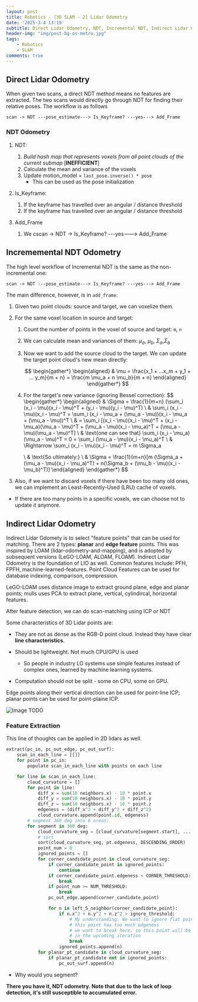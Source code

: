 ```yaml
---
layout: post
title: Robotics - [3D SLAM - 2] Lidar Odometry
date: '2025-3-4 13:19'
subtitle: Direct Lidar Odometry, NDT, Incremental NDT, Indirect Lidar Odometry
header-img: "img/post-bg-os-metro.jpg"
tags:
    - Robotics
    - SLAM
comments: true
---
```


## Direct Lidar Odometry

When given two scans, a direct NDT method means no features are extracted. The two scans would directly go through NDT for finding their relative poses. The workflow is as follows

```
scan -> NDT ---pose_estimate---> Is_Keyframe? ---yes---> Add_Frame
```

### NDT Odometry

1. NDT:
    1. *Build hash map that represents voxels from all point clouds of the current submap* [**INEFFICIENT**]
    2. Calculate the mean and variance of the voxels
    3. Update motion_model = `last_pose.inverse() * pose`
        - This can be used as the pose initialization

2. Is_Keyframe:
    1. If the keyframe has travelled over an angular / distance threshold
    2. If the keyframe has travelled over an angular / distance threshold

3. Add_Frame
    1. We cscan -> NDT -> Is_Keyframe? ---yes---> Add_Frame

## Incrememental NDT Odometry

The high level workflow of Incremental NDT is the same as the non-incremental one:

```
scan -> NDT ---pose_estimate---> Is_Keyframe? ---yes---> Add_Frame
```

The main difference, however, is in `add_frame`:
1. Given two point clouds: source and target, we can voxelize them. 
2. For the same voxel location in source and target:
    1. Count the number of points in the voxel of source and target: `m`, `n`
    2. We can calculate mean and variances of them: $\mu_a$, $\mu_b$, $\Sigma_a$,$\Sigma_b$
    3. Now we want to add the source cloud to the target. We can update the target point cloud's new mean directly:

        $$
        \begin{gather*}
        \begin{aligned}
        & \mu = \frac{x_1 + ...x_m + y_1 + ... y_m}{m + n} = \frac{m \mu_a + n \mu_b}{m + n}
        \end{aligned}
        \end{gather*}
        $$

    4. For the target's new variance (ignoring Bessel correction):
        $$
        \begin{gather*}
        \begin{aligned}
        & \Sigma = \frac{1}{m+n} (\sum_i (x_i - \mu)(x_i - \mu)^T + (y_i - \mu)(y_i - \mu)^T)
        \\ &
        \sum_i (x_i - \mu)(x_i - \mu)^T = \sum_i (x_i - \mu_a + (\mu_a - \mu))(x_i - \mu_a + (\mu_a - \mu))^T
        \\ & = \sum_i [(x_i - \mu)(x_i - \mu)^T + (x_i - \mu_a)(\mu_a - \mu)^T + (\mu_a - \mu)(x_i - \mu_a)^T + (\mu_a - \mu)(\mu_a - \mu)^T]
        \\ & \text{one can see that}
        \sum_i (x_i - \mu_a)(\mu_a - \mu)^T = 0 = \sum_i (\mu_a - \mu)(x_i - \mu_a)^T
        \\ & \Rightarrow
        \sum_i (x_i - \mu)(x_i - \mu)^T = m \Sigma_a

        \\ & \text{So ultimately:}
        \\ & \Sigma = \frac{1}{m+n}[m (\Sigma_a + (\mu_a - \mu)(x_i - \mu_a)^T) + n(\Sigma_b + (\mu_b - \mu)(x_i - \mu_b)^T)]
        \end{aligned}
        \end{gather*}
        $$

3. Also, if we want to discard voxels if there have been too many old ones, we can implement an Least-Recently-Used (LRU) cache of voxels. 

- If there are too many points in a specific voxels, we can choose not to update it anymore.

## Indirect Lidar Odometry

Indirect Lidar Odomety is to select "feature points" that can be used for matching. There are 2 types: **planar** and **edge feature** points. This was inspired by LOAM (lidar-odometry-and-mapping), and is adopted by subsequent versions (LeGO-LOAM, ALOAM, FLOAM). Indirect Lidar Odometry is the foundation of LIO as well. Common features include: PFH, FPFH, machine-learned-features. Point Cloud Features can be used for database indexing, comparison, compression.

LeGO-LOAM uses distance image to extract ground plane, edge and planar points; mulls uses PCA to extract plane, vertical, cylindircal, horizontal features. 

After feature detection, we can do scan-matching using ICP or NDT

Some characteristics of 3D Lidar points are:

- They are not as dense as the RGB-D point cloud. Instead they have clear **line characteristics**.


- Should be lightweight. Not much CPU/GPU is used
    - So people in industry LO systems use simple features instead of complex ones, learned by machine learning systems.
- Computation should not be split - some on CPU, some on GPU.

Edge points along their vertical direction can be used for point-line ICP; planar points can be used for point-plaine ICP. 

![Image](https://github.com/user-attachments/assets/daafcfa5-7ad2-4beb-acdd-f896a48840ac) TODO

### Feature Extraction

This line of thoughts can be applied in 2D lidars as well. 

```python
extract(pc_in, pc_out_edge, pc_out_surf):
    scan_in_each_line = [[]]
    for point in pc_in:
        populate scan_in_each_line with points on each line

    for line in scan_in_each_line:
        cloud_curvature = []
        for point in line:
            diff_x = sum(10 neighbors.x) - 10 * point.x
            diff_y = sum(10 neighbors.x) - 10 * point.y
            diff_z = sum(10 neighbors.x) - 10 * point.z
            edgeness = (diff_x^2 + diff_y^2 + diff_z^2)
            cloud_curvature.append(point.id, edgeness)
        # segment 360 deg into 6 areas:
        for segment in 360 deg:
            cloud_curvature_seg = [cloud_curvature[segment.start], ... cloud_curvature[segment.end]]
            # sort
            sort(cloud_curvature_seg, pt.edgeness, DESCENDING_ORDER)
            point_num = 0
            ignored_points = []
            for corner_candidate_point in cloud_curvature_seg:
                if corner_candidate_point in ignored_points:
                    continue
                if corner_candidate_point.edgeness < CORNER_THRESHOLD:
                    break
                if point_num >= NUM_THRESHOLD:
                    break
                pc_out_edge.append(corner_candidate_point)

                for n in left_5_neighbor(corner_candidate_point):
                    if n.x^2 + n.y^2 + n.z^2 > ignore_threshold:
                        # My understanding: We want to ignore flat point around the edge feature, 
                        # this point has too much edgeness
                        # we want to break here, so this point will be added
                        # in the upcoming iteration
                        break
                    ignored_points.append(n)
            for planar_pt_candidate in cloud_curvature_seg:
                if planar_pt_candidate not in ignored_points:
                    pc_out_surf.append(n)
```

- Why would you segment?






**There you have it, NDT odometry. Note that due to the lack of loop detection, it's still susceptible to accumulated error.**